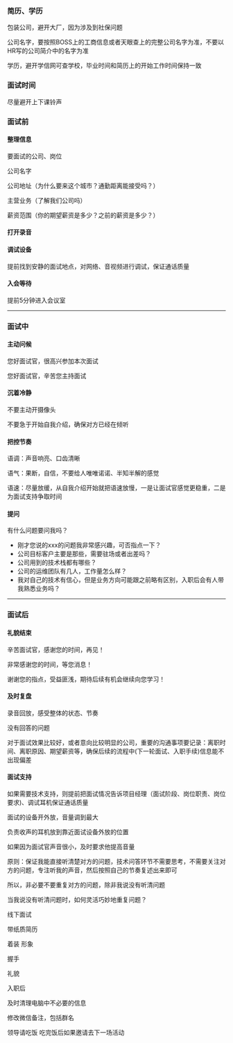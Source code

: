 ### 简历、学历

包装公司，避开大厂，因为涉及到社保问题

公司名字，要按照BOSS上的工商信息或者天眼查上的完整公司名字为准，不要以HR写的公司简介中的名字为准

学历，避开学信网可查学校，毕业时间和简历上的开始工作时间保持一致

### 面试时间

尽量避开上下课铃声

### 面试前

#### 整理信息

要面试的公司、岗位

公司名字

公司地址（为什么要来这个城市？通勤距离能接受吗？）

主营业务（了解我们公司吗）

薪资范围（你的期望薪资是多少？之前的薪资是多少？）

#### 打开录音

#### 调试设备

提前找到安静的面试地点，对网络、音视频进行调试，保证通话质量

#### 入会等待

提前5分钟进入会议室

---

### 面试中

#### 主动问候

您好面试官，很高兴参加本次面试

您好面试官，辛苦您主持面试

#### 沉着冷静

不要主动开摄像头

不要急于开始自我介绍，确保对方已经在倾听

#### 把控节奏

语调：声音响亮、口齿清晰

语气：果断，自信，不要给人唯唯诺诺、半知半解的感觉

语速：尽量放缓，从自我介绍开始就把语速放慢，一是让面试官感觉更稳重，二是为面试支持争取时间

#### 提问

有什么问题要问我吗？

- 刚才您说的xxx的问题我非常感兴趣，可否指点一下？
- 公司目标客户主要是那些，需要驻场或者出差吗？
- 公司用到的技术栈都有哪些？
- 公司的运维团队有几人，工作量怎么样？
- 我对自己的技术有信心，但是业务方向可能跟之前略有区别，入职后会有人带我熟悉业务吗？

---

### 面试后

#### 礼貌结束

辛苦面试官，感谢您的时间，再见！

非常感谢您的时间，等您消息！

谢谢您的指点，受益匪浅，期待后续有机会继续向您学习！

#### 及时复盘

录音回放，感受整体的状态、节奏

没有回答的问题

对于面试效果比较好，或者意向比较明显的公司，重要的沟通事项要记录：离职时间、离职原因、期望薪资等，确保后续的流程中(下一轮面试、入职手续)信息能不出现偏差

#### 面试支持

如果需要技术支持，则提前把面试情况告诉项目经理（面试阶段、岗位职责、岗位要求)、调试耳机保证通话质量

面试的设备开外放，音量调到最大

负责收声的耳机放到靠近面试设备外放的位置

如果因为面试官声音很小，及时要求他提高音量

原则：保证我能直接听清楚对方的问题，技术问答环节不需要思考，不需要关注对方的问题，专注听我的声音，然后按照自己的节奏复述出来即可

所以，非必要不要重复对方的问题，除非我说没有听清问题

当我说没有听清问题时，如何灵活巧妙地重复问题？

线下面试

带纸质简历

着装 形象

握手

礼貌

入职后

及时清理电脑中不必要的信息

修改微信备注，包括群名

领导请吃饭   吃完饭后如果邀请去下一场活动
